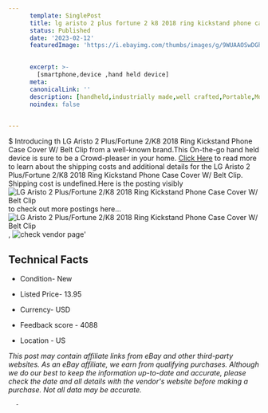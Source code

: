 ```yaml
---
      template: SinglePost
      title: lg aristo 2 plus fortune 2 k8 2018 ring kickstand phone case cover w belt clip
      status: Published
      date: '2023-02-12'
      featuredImage: 'https://i.ebayimg.com/thumbs/images/g/9WUAAOSwDGhgkLEn/s-l225.jpg'
       

      excerpt: >-
        [smartphone,device ,hand held device]
      meta:
      canonicalLink: ''
      description: [handheld,industrially made,well crafted,Portable,Mobile,Compact,Convenient,Lightweight,Maneuverable,Man-portable,Miniature,Carriable,Hand-held,Light,Holdable,Transportable,Mobile device,Pocket-sized,On-the-go,Wireless,Cordless,Compact size,Convenient size, smartphone,device ,hand held device]
      noindex: false
      

---
```

$
      Introducing th LG Aristo 2 Plus/Fortune 2/K8 2018  Ring Kickstand Phone Case Cover W/ Belt Clip from a well-known brand.This On-the-go hand held device is sure to be a Crowd-pleaser in your home. [Click Here](https://www.ebay.com/itm/204068345024?hash=item2f836bd4c0%3Ag%3A9WUAAOSwDGhgkLEn&mkevt=1&mkcid=1&mkrid=711-53200-19255-0&campid=%253CePNCampaignId%253E&customid=%253CreferenceId%253E&toolid=10049) to read more to learn about the shipping costs and additional details for the LG Aristo 2 Plus/Fortune 2/K8 2018  Ring Kickstand Phone Case Cover W/ Belt Clip. Shipping cost is undefined.Here is the posting visibly ![LG Aristo 2 Plus/Fortune 2/K8 2018  Ring Kickstand Phone Case Cover W/ Belt Clip](https://i.ebayimg.com/thumbs/images/g/9WUAAOSwDGhgkLEn/s-l225.jpg) to check out more postings here... ![LG Aristo 2 Plus/Fortune 2/K8 2018  Ring Kickstand Phone Case Cover W/ Belt Clip](https://i.ebayimg.com/images/g/9WUAAOSwDGhgkLEn/s-l1200.jpg), ![check vendor page](https://origin-galleryplus.ebayimg.com/ws/web/204068345024_2_0_1/225x225.jpg,https://origin-galleryplus.ebayimg.com/ws/web/204068345024_3_0_1/225x225.jpg,https://origin-galleryplus.ebayimg.com/ws/web/204068345024_4_0_1/225x225.jpg,https://origin-galleryplus.ebayimg.com/ws/web/204068345024_5_0_1/225x225.jpg,https://origin-galleryplus.ebayimg.com/ws/web/204068345024_6_0_1/225x225.jpg,https://origin-galleryplus.ebayimg.com/ws/web/204068345024_7_0_1/225x225.jpg,https://origin-galleryplus.ebayimg.com/ws/web/204068345024_8_0_1/225x225.jpg,https://origin-galleryplus.ebayimg.com/ws/web/204068345024_9_0_1/225x225.jpg,https://origin-galleryplus.ebayimg.com/ws/web/204068345024_10_0_1/225x225.jpg,https://origin-galleryplus.ebayimg.com/ws/web/204068345024_11_0_1/225x225.jpg,https://origin-galleryplus.ebayimg.com/ws/web/204068345024_12_0_1/225x225.jpg)'

      

 ## Technical Facts 



     
      

 - Condition- New 


      

 - Listed Price- 13.95 


      

 - Currency- USD 


      

 - Feedback score - 4088 


      

 - Location - US 


      
      

 *_This post may contain affiliate links from eBay and other third-party websites. As an eBay affiliate, we earn from qualifying purchases. Although we do our best to keep the information up-to-date and accurate, please check the date and all details with the vendor's website before making a purchase. Not all data may be accurate._*




      -
